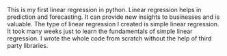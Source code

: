 This is my first linear regression in python. Linear regression
helps in prediction and forecasting. It can provide new insights
to businesses and is valuable. The type of linear regression
I created is simple linear regression. It took many weeks just to learn the
fundamentals of simple linear regression. I wrote the whole code from
scratch without the help of third party libraries.
